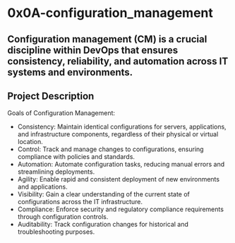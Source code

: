 # 0x0A-configuration_management
Configuration management (CM) is a crucial discipline within DevOps that ensures consistency, reliability, and automation across IT systems and environments.
---
## Project Description
Goals of Configuration Management:
- Consistency: Maintain identical configurations for servers, applications, and infrastructure components, regardless of their physical or virtual location.
- Control: Track and manage changes to configurations, ensuring compliance with policies and standards.
- Automation: Automate configuration tasks, reducing manual errors and streamlining deployments.
- Agility: Enable rapid and consistent deployment of new environments and applications.
- Visibility: Gain a clear understanding of the current state of configurations across the IT infrastructure.
- Compliance: Enforce security and regulatory compliance requirements through configuration controls.
- Auditability: Track configuration changes for historical and troubleshooting purposes.
